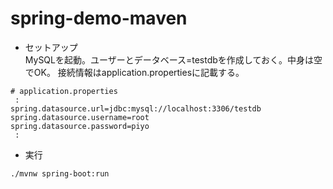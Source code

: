 spring-demo-maven
===============
- セットアップ  
MySQLを起動。ユーザーとデータベース=testdbを作成しておく。中身は空でOK。
接続情報はapplication.propertiesに記載する。
```
# application.properties
 :
spring.datasource.url=jdbc:mysql://localhost:3306/testdb
spring.datasource.username=root
spring.datasource.password=piyo
 :
```

- 実行
```
./mvnw spring-boot:run
```
